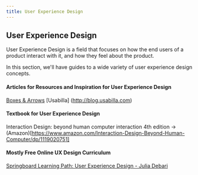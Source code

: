 ```yaml
---
title: User Experience Design
---
```

## User Experience Design

User Experience Design is a field that focuses on how the end users of a product interact with it, and how they feel about the product.

In this section, we'll have guides to a wide variety of user experience design concepts.



#### Articles for Resources and Inspiration for User Experience Design

[Boxes & Arrows](http://boxesandarrows.com)
[Usabilla] (http://blog.usabilla.com)

#### Textbook for User Experience Design 

Interaction Design: beyond human computer interaction 4th edition -> (Amazon)[https://www.amazon.com/Interaction-Design-Beyond-Human-Computer/dp/1119020751]

#### Mostly Free Online UX Design Curriculum

[Springboard Learning Path: User Experience Design - Julia Debari](https://www.springboard.com/learning-paths/user-experience-design/learn/#)
